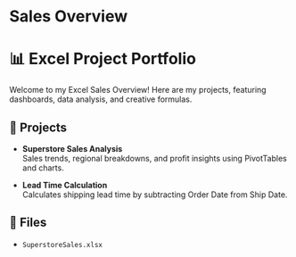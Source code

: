 # Sales Overview
# 📊 Excel Project Portfolio

Welcome to my Excel Sales Overview! Here are my projects, featuring dashboards, data analysis, and creative formulas.

## 📂 Projects

- **Superstore Sales Analysis**  
  Sales trends, regional breakdowns, and profit insights using PivotTables and charts.

- **Lead Time Calculation**  
  Calculates shipping lead time by subtracting Order Date from Ship Date.

## 📎 Files

- `SuperstoreSales.xlsx`
